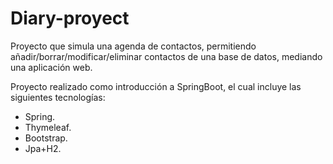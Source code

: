 # Diary-proyect

Proyecto que simula una agenda de contactos, permitiendo añadir/borrar/modificar/eliminar contactos de una base de datos, mediando una aplicación web.

Proyecto realizado como introducción a SpringBoot, el cual incluye las siguientes tecnologías: 
* Spring.
* Thymeleaf.
* Bootstrap.
* Jpa+H2.
